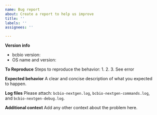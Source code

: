 ```yaml
---
name: Bug report
about: Create a report to help us improve
title: ''
labels: ''
assignees: ''

---
```


**Version info**
 - bcbio version:
 - OS name and version:

**To Reproduce**
Steps to reproduce the behavior:
1. 
2. 
3. See error

**Expected behavior**
A clear and concise description of what you expected to happen.

**Log files**
Please attach: `bcbio-nextgen.log`, `bcbio-nextgen-commands.log`, and `bcbio-nextgen-debug.log`.

**Additional context**
Add any other context about the problem here.
